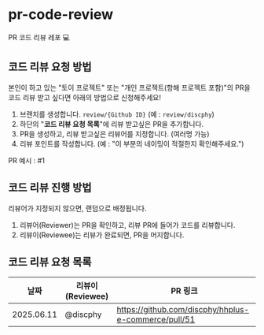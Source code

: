 # pr-code-review
PR 코드 리뷰 레포 💻 

## 코드 리뷰 요청 방법 

본인이 하고 있는 "토이 프로젝트" 또는 "개인 프로젝트(항해 프로젝트 포함)"의 PR을 코드 리뷰 받고 싶다면 아래의 방법으로 신청해주세요!

1. 브랜치를 생성합니다. `review/{Github ID}` (예 : `review/discphy`)  
2. 하단의 "**코드 리뷰 요청 목록**"에 리뷰 받고싶은 PR을 추가합니다.
3. PR을 생성하고, 리뷰 받고싶은 리뷰어를 지정합니다. (여러명 가능)
4. 리뷰 포인트를 작성합니다. (예 : "이 부분의 네이밍이 적절한지 확인해주세요.")

PR 예시 : #1

## 코드 리뷰 진행 방법

리뷰어가 지정되지 않으면, 랜덤으로 배정됩니다.

1. 리뷰어(Reviewer)는 PR을 확인하고, 리뷰 PR에 들어가 코드를 리뷰합니다.
2. 리뷰이(Reviewee)는 리뷰가 완료되면, PR을 머지합니다.

## 코드 리뷰 요청 목록

| 날짜         | 리뷰이(Reviewee) | PR 링크                                                |
|------------|---------------|------------------------------------------------------|
| 2025.06.11 | @discphy      | https://github.com/discphy/hhplus-e-commerce/pull/51 |

